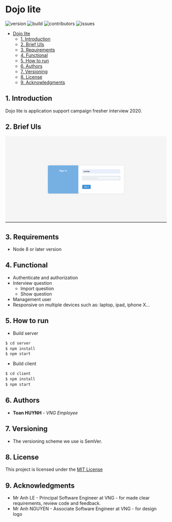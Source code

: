 Dojo lite
=== 
![version](https://img.shields.io/badge/version-v0.1.0-blue)  ![build](https://img.shields.io/badge/build-passing-brightgreen) ![contributors](https://img.shields.io/badge/contributors-3-orange) ![issues](https://img.shields.io/badge/issues-0-red)

- [Dojo lite](#dojo-lite)
  - [1. Introduction](#1-introduction)
  - [2. Brief UIs](#2-brief-uis)
  - [3. Requirements](#3-requirements)
  - [4. Functional](#4-functional)
  - [5. How to run](#5-how-to-run)
  - [6. Authors](#6-authors)
  - [7. Versioning](#7-versioning)
  - [8. License](#8-license)
  - [9. Acknowledgments](#9-acknowledgments)

## 1. Introduction

Dojo lite is application support campaign fresher interview 2020.

## 2. Brief UIs

![Dojo](./resource/images/dojo.gif)

## 3. Requirements

* Node 8 or later version

## 4. Functional

- Authenticate and authorization
- Interview question
  - Import question
  - Show question
- Management user
- Responsive on multiple devices such as: laptop, ipad, iphone X...
## 5. How to run

- Build server

```java
$ cd server
$ npm install
$ npm start
```

- Build client

```java
$ cd client
$ npm install
$ npm start
```



## 6. Authors

* **Toan HUYNH** - *VNG Employee*

## 7. Versioning

- The versioning scheme we use is SemVer.


## 8. License

This project is licensed under the [MIT License](./LICENSE.md)

## 9. Acknowledgments

* Mr Anh LE - Principal Software Engineer at VNG - for made clear requirements, review code and feedback.
* Mr Anh NGUYEN - 	Associate Software Engineer at VNG - for design logo